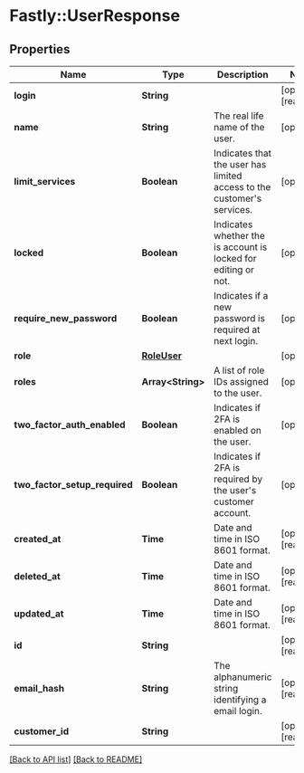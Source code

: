 # Fastly::UserResponse

## Properties

| Name | Type | Description | Notes |
| ---- | ---- | ----------- | ----- |
| **login** | **String** |  | [optional][readonly] |
| **name** | **String** | The real life name of the user. | [optional] |
| **limit_services** | **Boolean** | Indicates that the user has limited access to the customer&#39;s services. | [optional] |
| **locked** | **Boolean** | Indicates whether the is account is locked for editing or not. | [optional] |
| **require_new_password** | **Boolean** | Indicates if a new password is required at next login. | [optional] |
| **role** | [**RoleUser**](RoleUser.md) |  | [optional] |
| **roles** | **Array&lt;String&gt;** | A list of role IDs assigned to the user. | [optional] |
| **two_factor_auth_enabled** | **Boolean** | Indicates if 2FA is enabled on the user. | [optional] |
| **two_factor_setup_required** | **Boolean** | Indicates if 2FA is required by the user&#39;s customer account. | [optional] |
| **created_at** | **Time** | Date and time in ISO 8601 format. | [optional][readonly] |
| **deleted_at** | **Time** | Date and time in ISO 8601 format. | [optional][readonly] |
| **updated_at** | **Time** | Date and time in ISO 8601 format. | [optional][readonly] |
| **id** | **String** |  | [optional][readonly] |
| **email_hash** | **String** | The alphanumeric string identifying a email login. | [optional][readonly] |
| **customer_id** | **String** |  | [optional][readonly] |

[[Back to API list]](../../README.md#endpoints) [[Back to README]](../../README.md)

